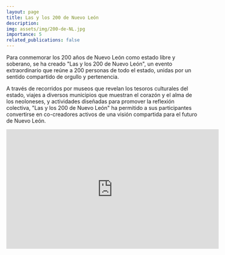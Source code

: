 ```yaml
---
layout: page
title: Las y los 200 de Nuevo León
description:
img: assets/img/200-de-NL.jpg
importance: 5
related_publications: false
---
```


Para conmemorar los 200 años de Nuevo León como estado libre y soberano, se ha creado "Las y los 200 de Nuevo León", un evento extraordinario que reúne a 200 personas de todo el estado, unidas por un sentido compartido de orgullo y pertenencia.

A través de recorridos por museos que revelan los tesoros culturales del estado, viajes a diversos municipios que muestran el corazón y el alma de los neoloneses, y actividades diseñadas para promover la reflexión colectiva, "Las y los 200 de Nuevo León" ha permitido a sus participantes convertirse en co-creadores activos de una visión compartida para el futuro de Nuevo León.

<iframe width="560" height="315" src="https://www.youtube.com/embed/j7efyBcJk1o?si=YONI4U_Lu4mUm9zX" title="YouTube video player" frameborder="0" allow="accelerometer; autoplay; clipboard-write; encrypted-media; gyroscope; picture-in-picture; web-share" referrerpolicy="strict-origin-when-cross-origin" allowfullscreen></iframe>